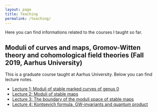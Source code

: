 ```yaml
---
layout: page
title: Teaching
permalink: /teaching/
---
```

Here you can find informations related to the courses I taught so far.

## Moduli of curves and maps, Gromov-Witten theory and cohomological field theories (Fall 2019, Aarhus University)

This is a graduate course taught at Aarhus University. Below you can find lecture notes.

- [Lecture 1: Moduli of stable marked curves of genus 0](CohFT/Lecture1.pdf)
- [Lecture 2: Moduli of stable maps](CohFT/Lecture2.pdf)
- [Lecture 3: The boundary of the moduli space of stable maps](CohFT/Lecture3.pdf)
- [Lecture 4: Kontsevich formula, GW-invariants and quantum product](CohFT/Lecture4.pdf)

